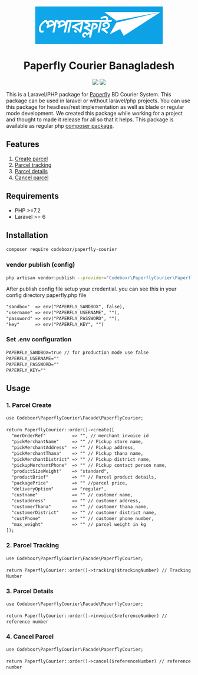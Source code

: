 <p align="center" style="color: #0b0b0b">
  <img src="https://raw.githubusercontent.com/codeboxrcodehub/paperfly-courier/main/image/logo.png">
</p>

<h1 align="center">Paperfly Courier Banagladesh</h1>
<p align="center" >
<img src="https://img.shields.io/packagist/dt/codeboxr/paperfly-courier">
<img src="https://img.shields.io/packagist/stars/codeboxr/paperfly-courier">
</p>

This is a Laravel/PHP package for [Paperfly](https://paperfly.com.bd/) BD Courier System. This package can be used in laravel or without laravel/php projects. You can use this package for headless/rest implementation as well as blade or regular mode development. We created this package while working for a project and thought to made it release for all so that it helps. This package is available as regular php [composer package](https://packagist.org/packages/codeboxr/paperfly-courier).

## Features

1. [Create parcel](https://github.com/codeboxrcodehub/paperfly-courier#1-parcel-create)
2. [Parcel tracking](https://github.com/codeboxrcodehub/paperfly-courier#2-parcel-tracking)
3. [Parcel details](https://github.com/codeboxrcodehub/paperfly-courier#3-parcel-details)
4. [Cancel parcel](https://github.com/codeboxrcodehub/paperfly-courier#4-cancel-parcel)


## Requirements

- PHP >=7.2
- Laravel >= 6

## Installation

```bash
composer require codeboxr/paperfly-courier
```

### vendor publish (config)

```bash
php artisan vendor:publish --provider="Codeboxr\PaperflyCourier\PaperflyCourierServiceProvider"
```

After publish config file setup your credential. you can see this in your config directory paperfly.php file

```
"sandbox"  => env("PAPERFLY_SANDBOX", false),
"username" => env("PAPERFLY_USERNAME", ""),
"password" => env("PAPERFLY_PASSWORD", ""),
"key"      => env("PAPERFLY_KEY", "")
```

### Set .env configuration

```
PAPERFLY_SANDBOX=true // for production mode use false
PAPERFLY_USERNAME=""
PAPERFLY_PASSWORD=""
PAPERFLY_KEY=""
```

## Usage

### 1. Parcel Create
```
use Codeboxr\PaperflyCourier\Facade\PaperflyCourier;

return PaperflyCourier::order()->create([
  "merOrderRef"          => "", // merchant invoice id
  "pickMerchantName"     => "" // Pickup store name,
  "pickMerchantAddress"  => "" // Pickup address,
  "pickMerchantThana"    => "" // Pickup thana name,
  "pickMerchantDistrict" => "" // Pickup district name,
  "pickupMerchantPhone"  => "" // Pickup contact person name,
  "productSizeWeight"    => "standard",
  "productBrief"         => "" // Parcel product details, 
  "packagePrice"         => "" //parcel price,
  "deliveryOption"       => "regular",
  "custname"             => "" // customer name,
  "custaddress"          => "" // customer address,
  "customerThana"        => "" // customer thana name,
  "customerDistrict"     => "" // customer district name,
  "custPhone"            => "" // customer phone number,
  "max_weight"           => "" // parcel weight in kg
]);
```


### 2. Parcel Tracking
```
use Codeboxr\PaperflyCourier\Facade\PaperflyCourier;

return PaperflyCourier::order()->tracking($trackingNumber) // Tracking Number
```

### 3. Parcel Details
```
use Codeboxr\PaperflyCourier\Facade\PaperflyCourier;

return PaperflyCourier::order()->invoice($referenceNumber) // reference number
```

### 4. Cancel Parcel
```
use Codeboxr\PaperflyCourier\Facade\PaperflyCourier;

return PaperflyCourier::order()->cancel($referenceNumber) // reference number
```
